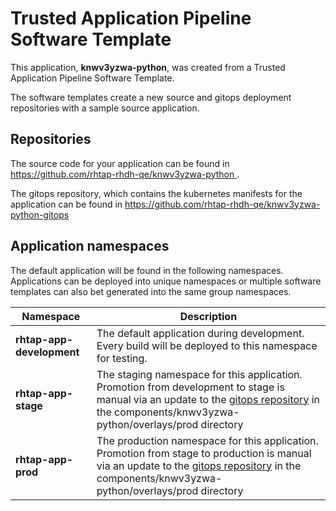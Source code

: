 # Trusted Application Pipeline Software Template

This application, **knwv3yzwa-python**, was created from a Trusted Application Pipeline Software Template.

The software templates create a new source and gitops deployment repositories with a sample source application. 

## Repositories

The source code for your application can be found in [https://github.com/rhtap-rhdh-qe/knwv3yzwa-python ](https://github.com/rhtap-rhdh-qe/knwv3yzwa-python ).
 
The gitops repository, which contains the kubernetes manifests for the application can be found in 
[https://github.com/rhtap-rhdh-qe/knwv3yzwa-python-gitops ](https://github.com/rhtap-rhdh-qe/knwv3yzwa-python-gitops ) 

## Application namespaces 

The default application will be found in the following namespaces. Applications can be deployed into unique namespaces or multiple software templates can also bet generated into the same group namespaces.  

|  Namespace   |  Description   |  
| -------- | -------- |   
| **rhtap-app-development** | The default application during development. Every build will be deployed to this namespace for testing. | 
| **rhtap-app-stage** | The staging namespace for this application. Promotion from development to stage is manual via an update to the [gitops repository](https://github.com/rhtap-rhdh-qe/knwv3yzwa-python-gitops ) in the components/knwv3yzwa-python/overlays/prod directory |  
| **rhtap-app-prod** | The production namespace for this application. Promotion from stage to production is manual via an update to the [gitops repository](https://github.com/rhtap-rhdh-qe/knwv3yzwa-python-gitops ) in the components/knwv3yzwa-python/overlays/prod directory | 
